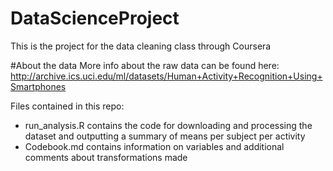# DataScienceProject
This is the project for the data cleaning class through Coursera

#About the data
More info about the raw data can be found here: http://archive.ics.uci.edu/ml/datasets/Human+Activity+Recognition+Using+Smartphones 

Files contained in this repo:
- run_analysis.R contains the code for downloading and processing the dataset and outputting a summary of means per subject per activity
- Codebook.md contains information on variables and additional comments about transformations made

